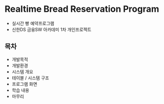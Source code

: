 # Realtime Bread Reservation Program
- 실시간 빵 예약프로그램
- 신한DS 금융SW 아카데미 1차 개인프로젝트 
## 목차
- 개발목적
- 개발환경
- 시스템 개요
- 테이블 / 시스템 구조
- 프로그램 화면
- 학습 내용
- 마무리
